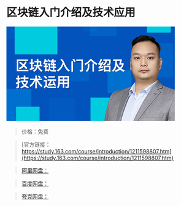 # 区块链入门介绍及技术应用

![img](../../../assets/study163/free/bc061e1c1b164fec9e68d6a20b21327b.jpg)

> 价格：免费

> [官方链接：https://study.163.com/course/introduction/1211598807.htm](https://study.163.com/course/introduction/1211598807.htm)

> [阿里网盘：]()

> [百度网盘：]()

> [夸克网盘：]()
